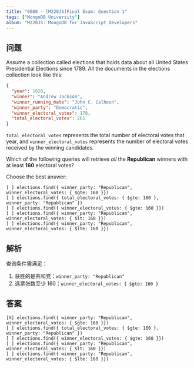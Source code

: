 ```yaml
---
title: "0088 - [M220JS]Final Exam: Question 1"
tags: ["MongoDB University"]
album: "M220JS: MongoDB for JavaScript Developers"
---
```


## 问题

Assume a collection called elections that holds data about all United States Presidential Elections since 1789. All the documents in the elections collection look like this:

```json
{
  "year": 1828,
  "winner": "Andrew Jackson",
  "winner_running_mate": "John C. Calhoun",
  "winner_party": "Democratic",
  "winner_electoral_votes": 178,
  "total_electoral_votes": 261
}
```

`total_electoral_votes` represents the total number of electoral votes that year, and `winner_electoral_votes` represents the number of electoral votes received by the winning candidates.

Which of the following queries will retrieve _all_ the **Republican** winners with at least **160** electoral votes?

Choose the best answer:

```
[ ] elections.find({ winner_party: "Republican", winner_electoral_votes: { $gte: 160 }})
[ ] elections.find({ total_electoral_votes: { $gte: 160 }, winner_party: "Republican" })
[ ] elections.find({ winner_electoral_votes: { $gte: 160 }})
[ ] elections.find({ winner_party: "Republican", winner_electoral_votes: { $lt: 160 }})
[ ] elections.find({ winner_party: "Republican", winner_electoral_votes: { $lte: 160 }})
```

## 解析

查询条件需满足：

1. 获胜的是共和党：`winner_party: "Republican"`
2. 选票张数至少 160：`winner_electoral_votes: { $gte: 160 }`

## 答案

```
[X] elections.find({ winner_party: "Republican", winner_electoral_votes: { $gte: 160 }})
[ ] elections.find({ total_electoral_votes: { $gte: 160 }, winner_party: "Republican" })
[ ] elections.find({ winner_electoral_votes: { $gte: 160 }})
[ ] elections.find({ winner_party: "Republican", winner_electoral_votes: { $lt: 160 }})
[ ] elections.find({ winner_party: "Republican", winner_electoral_votes: { $lte: 160 }})
```

